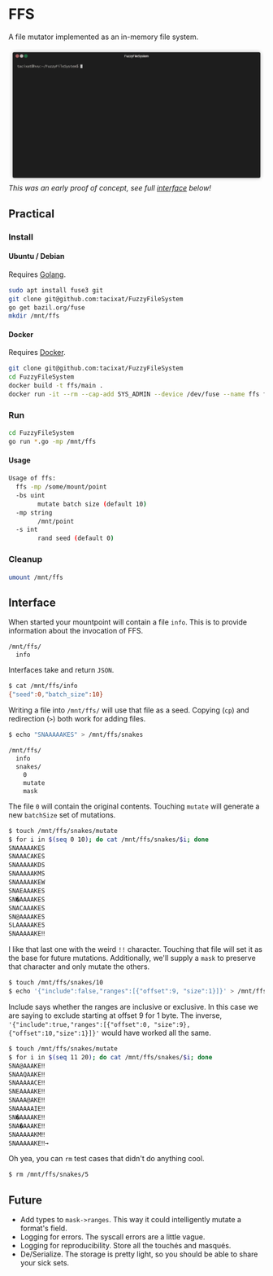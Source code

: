 # FFS

A file mutator implemented as an in-memory file system. 

![OLD DEMO](demo.gif)
*This was an early proof of concept, see full [interface](https://github.com/TACIXAT/FuzzyFileSystem#interface) below!*

## Practical

### Install

#### Ubuntu / Debian

Requires [Golang](https://golang.org/dl/).

```bash
sudo apt install fuse3 git
git clone git@github.com:tacixat/FuzzyFileSystem
go get bazil.org/fuse
mkdir /mnt/ffs
```

#### Docker

Requires [Docker](https://www.docker.com/products/docker-desktop).

```bash
git clone git@github.com:tacixat/FuzzyFileSystem
cd FuzzyFileSystem
docker build -t ffs/main .
docker run -it --rm --cap-add SYS_ADMIN --device /dev/fuse --name ffs ffs/main
```

### Run

```bash
cd FuzzyFileSystem
go run *.go -mp /mnt/ffs
```

#### Usage

```bash
Usage of ffs:
  ffs -mp /some/mount/point
  -bs uint
        mutate batch size (default 10)
  -mp string
        /mnt/point
  -s int
        rand seed (default 0)
```

### Cleanup

```bash
umount /mnt/ffs
```

## Interface

When started your mountpoint will contain a file `info`. This is to provide information about the invocation of FFS.

```
/mnt/ffs/
  info
```

Interfaces take and return `JSON`.

```bash
$ cat /mnt/ffs/info
{"seed":0,"batch_size":10}
```

Writing a file into `/mnt/ffs/` will use that file as a seed. Copying (`cp`) and redirection (`>`) both work for adding files.

```bash
$ echo "SNAAAAAKES" > /mnt/ffs/snakes
```

```
/mnt/ffs/
  info
  snakes/
    0
    mutate
    mask
```

The file `0` will contain the original contents. Touching `mutate` will generate a new `batchSize` set of mutations.

```bash
$ touch /mnt/ffs/snakes/mutate
$ for i in $(seq 0 10); do cat /mnt/ffs/snakes/$i; done
SNAAAAAKES
SNAAACAKES
SNAAAAAKDS
SNAAAAAKMS
SNAAAAAKEW
SNAEAAAKES
SN�AAAAKES
SNACAAAKES
SN@AAAAKES
SLAAAAAKES
SNAAAAAKE‼
```

I like that last one with the weird `!!` character. Touching that file will set it as the base for future mutations. Additionally, we'll supply a `mask` to preserve that character and only mutate the others.

```bash
$ touch /mnt/ffs/snakes/10
$ echo '{"include":false,"ranges":[{"offset":9, "size":1}]}' > /mnt/ffs/snakes/mask
```

Include says whether the ranges are inclusive or exclusive. In this case we are saying to exclude starting at offset 9 for 1 byte. The inverse, `'{"include":true,"ranges":[{"offset":0, "size":9},{"offset":10,"size":1}]}'` would have worked all the same.

```bash
$ touch /mnt/ffs/snakes/mutate
$ for i in $(seq 11 20); do cat /mnt/ffs/snakes/$i; done
SNA@AAAKE‼
SNAAQAAKE‼
SNAAAAACE‼
SNEAAAAKE‼
SNAAA@AKE‼
SNAAAAAIE‼
SN�AAAAKE‼
SNA�AAAKE‼
SNAAAAAKM‼
SNAAAAAKE‼→
```

Oh yea, you can `rm` test cases that didn't do anything cool.

```bash
$ rm /mnt/ffs/snakes/5
```

## Future

* Add types to `mask->ranges`. This way it could intelligently mutate a format's field.
* Logging for errors. The syscall errors are a little vague.
* Logging for reproducibility. Store all the touchés and masqués.
* De/Serialize. The storage is pretty light, so you should be able to share your sick sets.